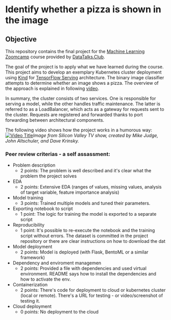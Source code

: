 # Identify whether a pizza is shown in the image
## Objective

This repository contains the final project for the [Machine Learning Zoomcamp](https://github.com/DataTalksClub/machine-learning-zoomcamp) course provided by [DataTalks.Club](https://datatalks.club/).

The goal of the project is to apply what we have learned during the course. This project aims to develop an exemplary Kubernetes cluster deployment using [Kind](https://kind.sigs.k8s.io/docs/user/quick-start/) for [TensorFlow Serving](https://www.tensorflow.org/tfx/guide/serving) architecture. The binary image classifier attempts to determine whether an image shows a pizza. The overview of the approach is explained in following [video](https://github.com/DataTalksClub/machine-learning-zoomcamp/blob/master/11-kserve/05-tensorflow-kserve.md).

In summary, the cluster consists of two services. One is responsible for serving a model, while the other handles traffic maintenance. The latter is referred to as a LoadBalancer, which acts as a gateway for requests sent to the cluster. Requests are registered and forwarded thanks to port forwarding between architectural components.

The following video shows how the project works in a humorous way:
[![Video Title](https://i.ytimg.com/vi/tWwCK95X6go/hq720.jpg?sqp=-oaymwEcCNAFEJQDSFXyq4qpAw4IARUAAIhCGAFwAcABBg==&rs=AOn4CLBndyO3_OWhyfNPMm7hMGzV7jX2fw)](https://youtu.be/tWwCK95X6go?si=LPqjv3k_NyPgqaAq)*Image from Silicon Valley TV show, created by Mike Judge, John Altschuler, and Dave Krinsky.*



### Peer review criterias - a self assassment:
* Problem description
    * 2 points: The problem is well described and it's clear what the problem the project solves
* EDA
    * 2 points: Extensive EDA (ranges of values, missing values, analysis of target variable, feature importance analysis)
* Model training
    * 3 points: Trained multiple models and tuned their parameters.
* Exporting notebook to script
    * 1 point: The logic for training the model is exported to a separate script
* Reproducibility
    * 1 point: It's possible to re-execute the notebook and the training script without errors. The dataset is committed in the project repository or there are clear instructions on how to download the dat 
* Model deployment
    * 2 points: Model is deployed (with Flask, BentoML or a similar framework)
* Dependency and enviroment managemen
    * 2 points: Provided a file with dependencies and used virtual environment. README says how to install the dependencies and how to activate the env.
* Containerization
    * 2 points: There's code for deployment to cloud or kubernetes cluster (local or remote). There's a URL for testing - or video/screenshot of testing it.
* Cloud deployment
    * 0 points: No deployment to the cloud